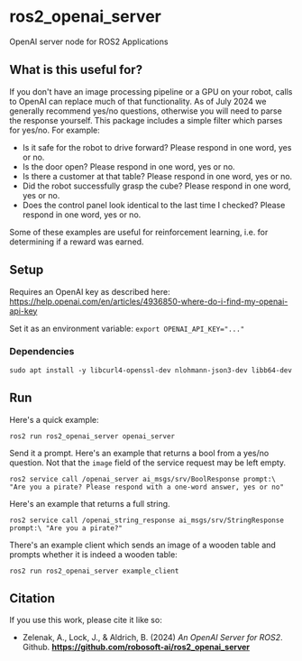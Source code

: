 # ros2_openai_server

OpenAI server node for ROS2 Applications

## What is this useful for?

If you don't have an image processing pipeline or a GPU on your robot, calls to OpenAI can replace much of that functionality. As of July 2024 we generally recommend yes/no questions, otherwise you will need to parse the response yourself. This package includes a simple filter which parses for yes/no. For example:

- Is it safe for the robot to drive forward? Please respond in one word, yes or no.
- Is the door open? Please respond in one word, yes or no.
- Is there a customer at that table? Please respond in one word, yes or no.
- Did the robot successfully grasp the cube?  Please respond in one word, yes or no.
- Does the control panel look identical to the last time I checked? Please respond in one word, yes or no.

Some of these examples are useful for reinforcement learning, i.e. for determining if a reward was earned.

## Setup

Requires an OpenAI key as described here: https://help.openai.com/en/articles/4936850-where-do-i-find-my-openai-api-key

Set it as an environment variable: `export OPENAI_API_KEY="..."`

### Dependencies

`sudo apt install -y libcurl4-openssl-dev nlohmann-json3-dev libb64-dev`

## Run

Here's a quick example:

`ros2 run ros2_openai_server openai_server`

Send it a prompt. Here's an example that returns a bool from a yes/no question. Not that the `image` field of the service request may be left empty.

`ros2 service call /openai_server ai_msgs/srv/BoolResponse prompt:\ "Are you a pirate? Please respond with a one-word answer, yes or no"`

Here's an example that returns a full string.

`ros2 service call /openai_string_response ai_msgs/srv/StringResponse prompt:\ "Are you a pirate?"`

There's an example client which sends an image of a wooden table and prompts whether it is indeed a wooden table:

`ros2 run ros2_openai_server example_client`

## Citation

If you use this work, please cite it like so:

 - Zelenak, A., Lock, J., & Aldrich, B. (2024) *An OpenAI Server for ROS2*. Github. **https://github.com/robosoft-ai/ros2_openai_server**
